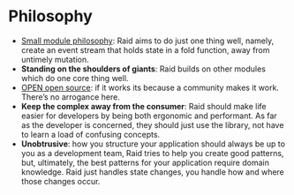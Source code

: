 
# Philosophy

* [Small module philosophy](http://substack.net/how_I_write_modules): Raid aims to do just one thing well, namely, create an event stream that holds state in a fold function, away from untimely mutation.
* **Standing on the shoulders of giants**: Raid builds on other modules which do one core thing well.
* [OPEN open source](https://github.com/Level/community/blob/master/CONTRIBUTING.md): if it works its because a community makes it work. There’s no arrogance here.
* **Keep the complex away from the consumer**: Raid should make life easier for developers by being both ergonomic and performant. As far as the developer is concerned, they should just use the library, not have to learn a load of confusing concepts.
* **Unobtrusive**: how you structure your application should always be up to you as a development team,  Raid tries to help you create good patterns, but, ultimately, the best patterns for your application require domain knowledge. Raid just handles state changes, you handle how and where those changes occur.
